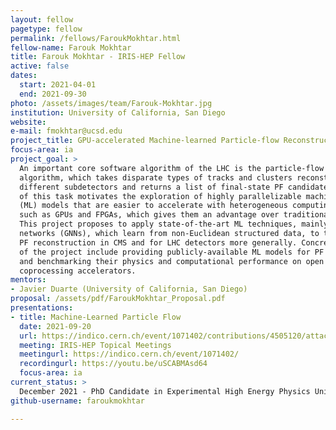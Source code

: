 ```yaml
---
layout: fellow
pagetype: fellow
permalink: /fellows/FaroukMokhtar.html
fellow-name: Farouk Mokhtar
title: Farouk Mokhtar - IRIS-HEP Fellow
active: false
dates:
  start: 2021-04-01
  end: 2021-09-30
photo: /assets/images/team/Farouk-Mokhtar.jpg
institution: University of California, San Diego
website:
e-mail: fmokhtar@ucsd.edu
project_title: GPU-accelerated Machine-learned Particle-flow Reconstruction
focus-area: ia
project_goal: >
  An important core software algorithm of the LHC is the particle-flow (PF) reconstruction
  algorithm, which takes disparate types of tracks and clusters reconstructed from
  different subdetectors and returns a list of final-state PF candidates. The nature
  of this task motivates the exploration of highly parallelizable machine learning
  (ML) models that are easier to accelerate with heterogeneous computing resources,
  such as GPUs and FPGAs, which gives them an advantage over traditional PF algorithms.
  This project proposes to apply state-of-the-art ML techniques, mainly graph neural
  networks (GNNs), which learn from non-Euclidean structured data, to the task of
  PF reconstruction in CMS and for LHC detectors more generally. Concrete deliverables
  of the project include providing publicly-available ML models for PF reconstruction
  and benchmarking their physics and computational performance on open datasets with
  coprocessing accelerators.
mentors:
- Javier Duarte (University of California, San Diego)
proposal: /assets/pdf/FaroukMokhtar_Proposal.pdf
presentations:
- title: Machine-Learned Particle Flow
  date: 2021-09-20
  url: https://indico.cern.ch/event/1071402/contributions/4505120/attachments/2312832/3936391/IRIS-HEP.pdf
  meeting: IRIS-HEP Topical Meetings
  meetingurl: https://indico.cern.ch/event/1071402/
  recordingurl: https://youtu.be/uSCABMAsd64
  focus-area: ia
current_status: >
  December 2021 - PhD Candidate in Experimental High Energy Physics University of California San Diego
github-username: faroukmokhtar

---
```

